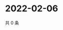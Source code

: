 # 2022-02-06

共 0 条

<!-- BEGIN WEIBO -->
<!-- 最后更新时间 Sun Feb 06 2022 11:10:48 GMT+0800 (China Standard Time) -->

<!-- END WEIBO -->
